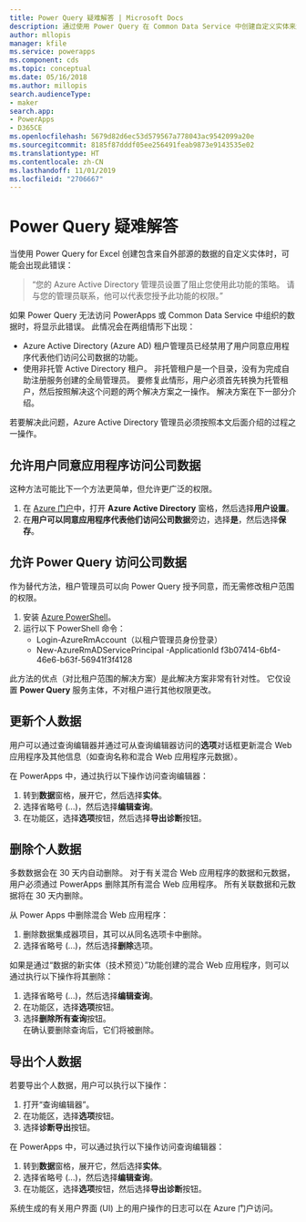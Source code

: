 ```yaml
---
title: Power Query 疑难解答 | Microsoft Docs
description: 通过使用 Power Query 在 Common Data Service 中创建自定义实体来解决问题。
author: mllopis
manager: kfile
ms.service: powerapps
ms.component: cds
ms.topic: conceptual
ms.date: 05/16/2018
ms.author: millopis
search.audienceType:
- maker
search.app:
- PowerApps
- D365CE
ms.openlocfilehash: 5679d82d6ec53d579567a778043ac9542099a20e
ms.sourcegitcommit: 8185f87dddf05ee256491feab9873e9143535e02
ms.translationtype: HT
ms.contentlocale: zh-CN
ms.lasthandoff: 11/01/2019
ms.locfileid: "2706667"
---
```

# <a name="troubleshoot-power-query"></a>Power Query 疑难解答
当使用 Power Query for Excel 创建包含来自外部源的数据的自定义实体时，可能会出现此错误：

>“您的 Azure Active Directory 管理员设置了阻止您使用此功能的策略。 请与您的管理员联系，他可以代表您授予此功能的权限。”

如果 Power Query 无法访问 PowerApps 或 Common Data Service 中组织的数据时，将显示此错误。 此情况会在两组情形下出现：

* Azure Active Directory (Azure AD) 租户管理员已经禁用了用户同意应用程序代表他们访问公司数据的功能。
* 使用非托管 Active Directory 租户。 非托管租户是一个目录，没有为完成自助注册服务创建的全局管理员。 要修复此情形，用户必须首先转换为托管租户，然后按照解决这个问题的两个解决方案之一操作。 解决方案在下一部分介绍。

若要解决此问题，Azure Active Directory 管理员必须按照本文后面介绍的过程之一操作。

## <a name="allow-users-to-consent-to-apps-that-access-company-data"></a>允许用户同意应用程序访问公司数据
这种方法可能比下一个方法更简单，但允许更广泛的权限。

1. 在 [Azure 门户](https://portal.azure.com)中，打开 **Azure Active Directory** 窗格，然后选择**用户设置**。
2. 在**用户可以同意应用程序代表他们访问公司数据**旁边，选择**是**，然后选择**保存**。

## <a name="allow-power-query-to-access-company-data"></a>允许 Power Query 访问公司数据
作为替代方法，租户管理员可以向 Power Query 授予同意，而无需修改租户范围的权限。

1. 安装 [Azure PowerShell](https://docs.microsoft.com/powershell/azure/install-azurerm-ps)。
2. 运行以下 PowerShell 命令：
   * Login-AzureRmAccount（以租户管理员身份登录）
   * New-AzureRmADServicePrincipal -ApplicationId f3b07414-6bf4-46e6-b63f-56941f3f4128

此方法的优点（对比租户范围的解决方案）是此解决方案非常有针对性。 它仅设置 **Power Query** 服务主体，不对租户进行其他权限更改。

## <a name="update-personal-data"></a>更新个人数据

用户可以通过查询编辑器并通过可从查询编辑器访问的**选项**对话框更新混合 Web 应用程序及其他信息（如查询名称和混合 Web 应用程序元数据）。

在 PowerApps 中，通过执行以下操作访问查询编辑器：
1. 转到**数据**窗格，展开它，然后选择**实体**。 
2. 选择省略号 (...)，然后选择**编辑查询**。
3. 在功能区，选择**选项**按钮，然后选择**导出诊断**按钮。


## <a name="delete-personal-data"></a>删除个人数据

多数数据会在 30 天内自动删除。 对于有关混合 Web 应用程序的数据和元数据，用户必须通过 PowerApps 删除其所有混合 Web 应用程序。 所有关联数据和元数据将在 30 天内删除。

从 Power Apps 中删除混合 Web 应用程序：
1. 删除数据集成器项目，其可以从同名选项卡中删除。
2. 选择省略号 (...)，然后选择**删除**选项。

如果是通过“数据的新实体（技术预览）”功能创建的混合 Web 应用程序，则可以通过执行以下操作将其删除：
1. 选择省略号 (...)，然后选择**编辑查询**。
2. 在功能区，选择**选项**按钮。
3. 选择**删除所有查询**按钮。  
    在确认要删除查询后，它们将被删除。

## <a name="export-personal-data"></a>导出个人数据

若要导出个人数据，用户可以执行以下操作：
1. 打开“查询编辑器”。
2. 在功能区，选择**选项**按钮。
3. 选择**诊断导出**按钮。

在 PowerApps 中，可以通过执行以下操作访问查询编辑器：
1. 转到**数据**窗格，展开它，然后选择**实体**。
2. 选择省略号 (...)，然后选择**编辑查询**。 
3. 在功能区，选择**选项**按钮，然后选择**导出诊断**按钮。

系统生成的有关用户界面 (UI) 上的用户操作的日志可以在 Azure 门户访问。




